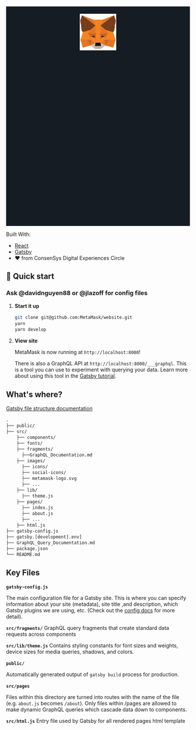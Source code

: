 <p align="center" style="background-color: #151C24; height: 15vh;">
  <a href="https://metamask.io">
    <img alt="MetaMask Logo"
    style="margin: 4% 0;"
    src="./src/images/metamask-logo.png" width="100px" />
  </a>
</p>

Built With:
- [React](http://www.reactjs.org)
- [Gatsby](https://gatsbyjs.org/)
- :heart: from ConsenSys Digital Experiences Circle

## 🚀 Quick start

### **Ask @davidnguyen88 or @jlazoff for config files**

1.  **Start it up**

    ```sh
    git clone git@github.com:MetaMask/website.git
    yarn
    yarn develop
    ```


1.  **View site**

    MetaMask is now running at `http://localhost:8000`!

    There is also a GraphQL API at `http://localhost:8000/___graphql`. This is a tool you can use to experiment with querying your data. Learn more about using this tool in the [Gatsby tutorial](https://www.gatsbyjs.org/tutorial/part-five/#introducing-graphiql).


## What's where?
[Gatsby file structure documentation](https://www.gatsbyjs.org/docs/gatsby-project-structure/)

    .
    ├── public/
    ├── src/
        ├── components/
        ├── fonts/
        ├── fragments/
          ├──GraphQL_Documentation.md
        ├── images/
          ├── icons/
          ├── social-icons/
          ├── metamask-logo.svg
          ├── ...
        ├── lib/
          ├── theme.js
        ├── pages/
          ├── index.js
          ├── about.js
          ├── ...
        ├── html.js
    ├── gatsby-config.js
    ├── gatsby.[development].env]
    ├── GraphQL_Query_Documentation.md
    ├── package.json
    └── README.md

## Key Files

**`gatsby-config.js`**

The main configuration file for a Gatsby site. This is where you can specify information about your site (metadata), site title ,and description, which Gatsby plugins we are using, etc. (Check out the [config docs](https://www.gatsbyjs.org/docs/gatsby-config/) for more detail).

**`src/fragments/`**
GraphQL query fragments that create standard data requests across components

**`src/lib/theme.js`**
Contains styling constants for font sizes and weights, device sizes for media queries, shadows, and colors.

**`public/`**

Automatically generated output of `gatsby build` process for production.

**`src/pages`**

Files within this directory are turned into routes with the name of the file (e.g. `about.js` becomes `/about`).
Only files within /pages are allowed to make dynamic GraphQL queries which cascade data down to components.


**`src/html.js`**
Entry file used by Gatsby for all rendered pages html template
